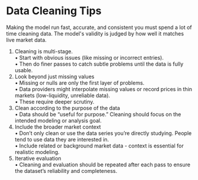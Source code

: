 # Data Cleaning Tips<br>
Making the model run fast, accurate, and consistent you must spend a lot of time cleaning data. The model's validity is judged by how well it matches live market data.<br>

1.	Cleaning is multi-stage.<br>
	•	Start with obvious issues (like missing or incorrect entries).<br>
	•	Then do finer passes to catch subtle problems until the data is fully usable.<br>
2.	Look beyond just missing values<br>
	•	Missing or nulls are only the first layer of problems.<br>
	•	Data providers might interpolate missing values or record prices in thin markets (low-liquidity, unreliable data).<br>
	•	These require deeper scrutiny.<br>
3.	Clean according to the purpose of the data<br>
	•	Data should be “useful for purpose.” Cleaning should focus on the intended modeling or analysis goal.<br>
4.	Include the broader market context<br>
	•	Don’t only clean or use the data series you’re directly studying. People tend to use data they are interested in.<br>
	•	Include related or background market data - context is essential for realistic modeling.<br>
5.	Iterative evaluation<br>
	•	Cleaning and evaluation should be repeated after each pass to ensure the dataset’s reliability and completeness.<br>
